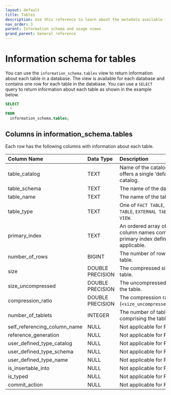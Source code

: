 ```yaml
---
layout: default
title: Tables
description: Use this reference to learn about the metadata available for Firebolt tables using the information schema.
nav_order: 3
parent: Information schema and usage views
grand_parent: General reference
---
```


# Information schema for tables

You can use the `information_schema.tables` view to return information about each table in a database. The view is available for each database and contains one row for each table in the database. You can use a `SELECT` query to return information about each table as shown in the example below.

```sql
SELECT
  *
FROM
  information_schema.tables;
```

## Columns in information_schema.tables

Each row has the following columns with information about each table.

| Column Name                 | Data Type   | Description |
| :---------------------------| :-----------| :-----------|
| table_catalog               | TEXT      | Name of the catalog. Firebolt offers a single ‘default’ catalog. |
| table_schema                | TEXT      | The name of the database. |
| table_name                  | TEXT      | The name of the table. |
| table_type                  | TEXT      | One of `FACT TABLE`, `DIMENSION TABLE`, `EXTERNAL TABLE`, or `VIEW`. |
| primary_index               | TEXT      | An ordered array of the column names comprising the primary index definition, if applicable. |
| number_of_rows              | BIGINT      | The number of rows in the table. |
| size                        | DOUBLE PRECISION | The compressed size of the table. |
| size_uncompressed           | DOUBLE PRECISION | The uncompressed size of the table. |
| compression_ratio           | DOUBLE PRECISION | The compression ratio (`<size_uncompressed>`/`<size>`). |
| number_of_tablets           | INTEGER        | The number of tablets comprising the table. |
| self_referencing_column_name| NULL        | Not applicable for Firebolt. |
| reference_generation        | NULL        | Not applicable for Firebolt. |
| user_defined_type_catalog   | NULL        | Not applicable for Firebolt. |
| user_defined_type_schema    | NULL        | Not applicable for Firebolt. |
| user_defined_type_name      | NULL        | Not applicable for Firebolt. |
| is_insertable_into          | NULL        | Not applicable for Firebolt. |
| is_typed                    | NULL        | Not applicable for Firebolt. |
| commit_action               | NULL        | Not applicable for Firebolt. |
